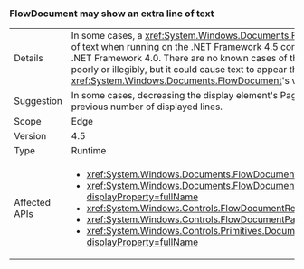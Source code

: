 ### FlowDocument may show an extra line of text

|   |   |
|---|---|
|Details|In some cases, a <xref:System.Windows.Documents.FlowDocument> element will display an extra line of text when running on the .NET Framework 4.5 compared to how it displayed when run on the .NET Framework 4.0. There are no known cases of the change causing any text to be displayed poorly or illegibly, but it could cause text to appear that previously was omitted from a <xref:System.Windows.Documents.FlowDocument>&#39;s view.|
|Suggestion|In some cases, decreasing the display element&#39;s PageHeight property by one can restore the previous number of displayed lines.|
|Scope|Edge|
|Version|4.5|
|Type|Runtime|
|Affected APIs|<ul><li><xref:System.Windows.Documents.FlowDocument.%23ctor?displayProperty=fullName></li><li><xref:System.Windows.Documents.FlowDocument.%23ctor(System.Windows.Documents.Block)?displayProperty=fullName></li><li><xref:System.Windows.Controls.FlowDocumentReader.%23ctor?displayProperty=fullName></li><li><xref:System.Windows.Controls.FlowDocumentPageViewer.%23ctor?displayProperty=fullName></li><li><xref:System.Windows.Controls.Primitives.DocumentPageView.%23ctor?displayProperty=fullName></li></ul>|

